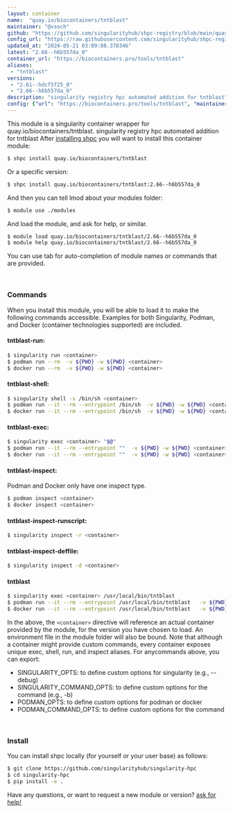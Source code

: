 ```yaml
---
layout: container
name:  "quay.io/biocontainers/tntblast"
maintainer: "@vsoch"
github: "https://github.com/singularityhub/shpc-registry/blob/main/quay.io/biocontainers/tntblast/container.yaml"
config_url: "https://raw.githubusercontent.com/singularityhub/shpc-registry/main/quay.io/biocontainers/tntblast/container.yaml"
updated_at: "2024-05-21 03:09:08.378346"
latest: "2.66--h6b557da_0"
container_url: "https://biocontainers.pro/tools/tntblast"
aliases:
 - "tntblast"
versions:
 - "2.61--hdcf5f25_0"
 - "2.66--h6b557da_0"
description: "singularity registry hpc automated addition for tntblast"
config: {"url": "https://biocontainers.pro/tools/tntblast", "maintainer": "@vsoch", "description": "singularity registry hpc automated addition for tntblast", "latest": {"2.66--h6b557da_0": "sha256:991f21e5c10867b01b8d8d9499c858c183e6068f71f75b3d73d62c9ac895d4ed"}, "tags": {"2.61--hdcf5f25_0": "sha256:46ef993bbd28d9e45bd7846babee3393256145aebdfe27ff321d074c1a70bd6c", "2.66--h6b557da_0": "sha256:991f21e5c10867b01b8d8d9499c858c183e6068f71f75b3d73d62c9ac895d4ed"}, "docker": "quay.io/biocontainers/tntblast", "aliases": {"tntblast": "/usr/local/bin/tntblast"}}
---
```


This module is a singularity container wrapper for quay.io/biocontainers/tntblast.
singularity registry hpc automated addition for tntblast
After [installing shpc](#install) you will want to install this container module:


```bash
$ shpc install quay.io/biocontainers/tntblast
```

Or a specific version:

```bash
$ shpc install quay.io/biocontainers/tntblast:2.66--h6b557da_0
```

And then you can tell lmod about your modules folder:

```bash
$ module use ./modules
```

And load the module, and ask for help, or similar.

```bash
$ module load quay.io/biocontainers/tntblast/2.66--h6b557da_0
$ module help quay.io/biocontainers/tntblast/2.66--h6b557da_0
```

You can use tab for auto-completion of module names or commands that are provided.

<br>

### Commands

When you install this module, you will be able to load it to make the following commands accessible.
Examples for both Singularity, Podman, and Docker (container technologies supported) are included.

#### tntblast-run:

```bash
$ singularity run <container>
$ podman run --rm  -v ${PWD} -w ${PWD} <container>
$ docker run --rm  -v ${PWD} -w ${PWD} <container>
```

#### tntblast-shell:

```bash
$ singularity shell -s /bin/sh <container>
$ podman run --it --rm --entrypoint /bin/sh  -v ${PWD} -w ${PWD} <container>
$ docker run --it --rm --entrypoint /bin/sh  -v ${PWD} -w ${PWD} <container>
```

#### tntblast-exec:

```bash
$ singularity exec <container> "$@"
$ podman run --it --rm --entrypoint ""  -v ${PWD} -w ${PWD} <container> "$@"
$ docker run --it --rm --entrypoint ""  -v ${PWD} -w ${PWD} <container> "$@"
```

#### tntblast-inspect:

Podman and Docker only have one inspect type.

```bash
$ podman inspect <container>
$ docker inspect <container>
```

#### tntblast-inspect-runscript:

```bash
$ singularity inspect -r <container>
```

#### tntblast-inspect-deffile:

```bash
$ singularity inspect -d <container>
```


#### tntblast

```bash
$ singularity exec <container> /usr/local/bin/tntblast
$ podman run --it --rm --entrypoint /usr/local/bin/tntblast   -v ${PWD} -w ${PWD} <container> -c " $@"
$ docker run --it --rm --entrypoint /usr/local/bin/tntblast   -v ${PWD} -w ${PWD} <container> -c " $@"
```



In the above, the `<container>` directive will reference an actual container provided
by the module, for the version you have chosen to load. An environment file in the
module folder will also be bound. Note that although a container
might provide custom commands, every container exposes unique exec, shell, run, and
inspect aliases. For anycommands above, you can export:

 - SINGULARITY_OPTS: to define custom options for singularity (e.g., --debug)
 - SINGULARITY_COMMAND_OPTS: to define custom options for the command (e.g., -b)
 - PODMAN_OPTS: to define custom options for podman or docker
 - PODMAN_COMMAND_OPTS: to define custom options for the command

<br>

### Install

You can install shpc locally (for yourself or your user base) as follows:

```bash
$ git clone https://github.com/singularityhub/singularity-hpc
$ cd singularity-hpc
$ pip install -e .
```

Have any questions, or want to request a new module or version? [ask for help!](https://github.com/singularityhub/singularity-hpc/issues)